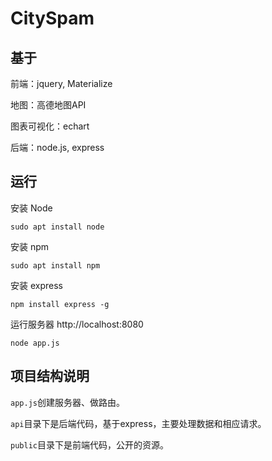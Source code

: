 # CitySpam
## 基于

前端：jquery, Materialize

地图：高德地图API

图表可视化：echart

后端：node.js, express

## 运行

安装 Node

```
sudo apt install node
```

安装 npm

```
sudo apt install npm
```

安装 express

```
npm install express -g
```

运行服务器 http://localhost:8080

```
node app.js
```

## 项目结构说明

`app.js`创建服务器、做路由。

`api`目录下是后端代码，基于express，主要处理数据和相应请求。

`public`目录下是前端代码，公开的资源。